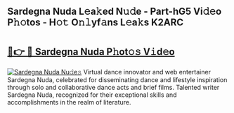 ## Sardegna Nuda L𝚎a𝚔ed N𝚞𝚍e - Part-hG5 Vi𝚍𝚎o P𝚑𝚘tos - H𝚘𝚝 O𝚗𝚕yf𝚊ns L𝚎a𝚔s K2ARC

# <h2><a href="http://kf37q8m.oniu.top/?m=Sardegna+Nuda">🔗👉 🔴 Sardegna Nuda P𝚑ot𝚘𝚜 V𝚒d𝚎o</a></h2>

[![Sardegna Nuda Nu𝚍e𝚜](https://i.imgur.com/0qMVB7G.gif)](http://kf37q8m.oniu.top/?m=Sardegna+Nuda)
Virtual dance innovator and web entertainer Sardegna Nuda, celebrated for disseminating dance and lifestyle inspiration through solo and collaborative dance acts and brief films. Talented writer Sardegna Nuda, recognized for their exceptional skills and accomplishments in the realm of literature.  
